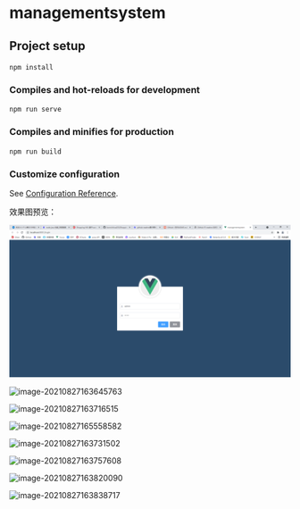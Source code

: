 # managementsystem

## Project setup
```
npm install
```

### Compiles and hot-reloads for development
```
npm run serve
```

### Compiles and minifies for production
```
npm run build
```

### Customize configuration
See [Configuration Reference](https://cli.vuejs.org/config/).



效果图预览：



![image](https://raw.githubusercontent.com/konnichiwa233/Shopping-MS/master/projectImg/Snipaste_2021-08-27_17-02-52.png)









![image-20210827163645763](C:\Users\Administrator\AppData\Roaming\Typora\typora-user-images\image-20210827163645763.png)



![image-20210827163716515](C:\Users\Administrator\AppData\Roaming\Typora\typora-user-images\image-20210827163716515.png)



![image-20210827165558582](C:\Users\Administrator\AppData\Roaming\Typora\typora-user-images\image-20210827165558582.png)





![image-20210827163731502](C:\Users\Administrator\AppData\Roaming\Typora\typora-user-images\image-20210827163731502.png)



![image-20210827163757608](C:\Users\Administrator\AppData\Roaming\Typora\typora-user-images\image-20210827163757608.png)





![image-20210827163820090](C:\Users\Administrator\AppData\Roaming\Typora\typora-user-images\image-20210827163820090.png)



![image-20210827163838717](C:\Users\Administrator\AppData\Roaming\Typora\typora-user-images\image-20210827163838717.png)

